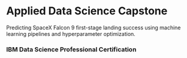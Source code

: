 # Applied Data Science Capstone

Predicting SpaceX Falcon 9 first-stage landing success using machine learning pipelines and hyperparameter optimization.

### IBM Data Science Professional Certification